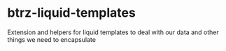 # btrz-liquid-templates
Extension and helpers for liquid templates to deal with our data and other things we need to encapsulate
